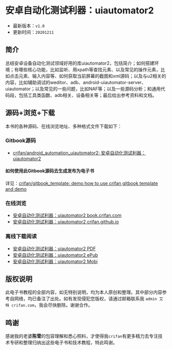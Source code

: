 # 安卓自动化测试利器：uiautomator2

* 最新版本：`v1.0`
* 更新时间：`20201211`

## 简介

总结安卓设备自动化测试领域好用的库uiautomator2，包括简介；如何搭建环境；有哪些核心功能，比如监听、用xpath等查找元素、以及常见的操作元素，比如点击元素、输入内容等、如何获取当前屏幕的截图和xml源码；以及与u2相关的内容，比如辅助调试的weditor、adb、android-uiautomator-server、uiautomator；以及常见的一些问题，比如NAF等；以及一些源码分析；和通用代码段，包括工具类函数、adb相关、设备相关等；最后给出参考资料和文档。

## 源码+浏览+下载

本书的各种源码、在线浏览地址、多种格式文件下载如下：

### Gitbook源码

* [crifan/android_automation_uiautomator2: 安卓自动化测试利器：uiautomator2](https://github.com/crifan/android_automation_uiautomator2)

#### 如何使用此Gitbook源码去生成发布为电子书

详见：[crifan/gitbook_template: demo how to use crifan gitbook template and demo](https://github.com/crifan/gitbook_template)

### 在线浏览

* [安卓自动化测试利器：uiautomator2 book.crifan.com](http://book.crifan.com/books/android_automation_uiautomator2/website)
* [安卓自动化测试利器：uiautomator2 crifan.github.io](https://crifan.github.io/android_automation_uiautomator2/website)

### 离线下载阅读

* [安卓自动化测试利器：uiautomator2 PDF](http://book.crifan.com/books/android_automation_uiautomator2/pdf/android_automation_uiautomator2.pdf)
* [安卓自动化测试利器：uiautomator2 ePub](http://book.crifan.com/books/android_automation_uiautomator2/epub/android_automation_uiautomator2.epub)
* [安卓自动化测试利器：uiautomator2 Mobi](http://book.crifan.com/books/android_automation_uiautomator2/mobi/android_automation_uiautomator2.mobi)

## 版权说明

此电子书教程的全部内容，如无特别说明，均为本人原创和整理。其中部分内容参考自网络，均已备注了出处。如有发现侵犯您版权，请通过邮箱联系我 `admin 艾特 crifan.com`，我会尽快删除。谢谢合作。

## 鸣谢

感谢我的老婆**陈雪**的包容理解和悉心照料，才使得我`crifan`有更多精力去专注技术专研和整理归纳出这些电子书和技术教程，特此鸣谢。
